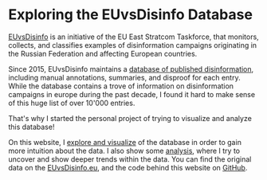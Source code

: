 # Exploring the EUvsDisinfo Database

[EUvsDisinfo](https://euvsdisinfo.eu/) is an initiative of the EU East Stratcom Taskforce, that monitors, collects, and classifies examples of disinformation campaigns originating in the Russian Federation and affecting European countries.

Since 2015, EUvsDisinfo maintains a [database of published disinformation](https://euvsdisinfo.eu/disinformation-cases/), including manual annotations, summaries, and disproof for each entry.
While the database contains a trove of information on disinformation campaigns in europe during the past decade, I found it hard to make sense of this huge list of over 10'000 entries.

That's why I started the personal project of trying to visualize and analyze this database!

On this website, I [explore and visualize](/visualization) of the database in order to gain more intuition about the data.
I also show some [analysis](/analysis), where I try to uncover and show deeper trends within the data.
You can find the original data on the [EUvsDisinfo.eu](https://euvsdisinfo.eu/disinformation-cases/), and the code behind this website on [GitHub](https://github.com/cknabs/EUvsDisinfo).
